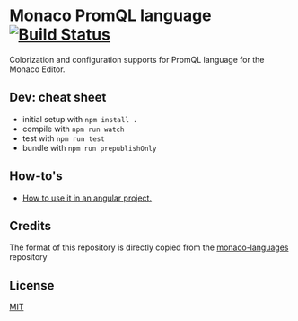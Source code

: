 # Monaco PromQL language [![Build Status](https://dev.azure.com/celiangarcia1/monaco-languages-promql/_apis/build/status/celian-garcia.monaco-languages-promql?branchName=master)](https://dev.azure.com/celiangarcia1/monaco-languages-promql/_build/latest?definitionId=1&branchName=master)

Colorization and configuration supports for PromQL language for the Monaco Editor.

## Dev: cheat sheet

* initial setup with `npm install .`
* compile with `npm run watch`
* test with `npm run test`
* bundle with `npm run prepublishOnly`

## How-to's
- [How to use it in an angular project.](docs/angular_integration.md)

## Credits
The format of this repository is directly copied from the [monaco-languages](https://github.com/microsoft/monaco-languages) repository

## License
[MIT](LICENSE.md)
